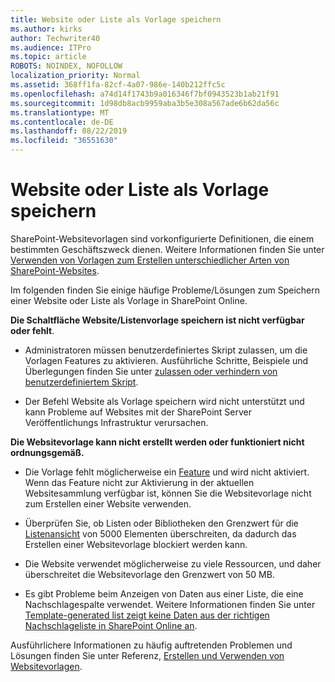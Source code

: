 ```yaml
---
title: Website oder Liste als Vorlage speichern
ms.author: kirks
author: Techwriter40
ms.audience: ITPro
ms.topic: article
ROBOTS: NOINDEX, NOFOLLOW
localization_priority: Normal
ms.assetid: 368ff1fa-82cf-4a07-986e-140b212ffc5c
ms.openlocfilehash: a74d14f1743b9a016346f7bf0943523b1ab21f91
ms.sourcegitcommit: 1d98db8acb9959aba3b5e308a567ade6b62da56c
ms.translationtype: MT
ms.contentlocale: de-DE
ms.lasthandoff: 08/22/2019
ms.locfileid: "36551630"
---
```

# <a name="save-site-or-list-as-a-template"></a>Website oder Liste als Vorlage speichern

SharePoint-Websitevorlagen sind vorkonfigurierte Definitionen, die einem bestimmten Geschäftszweck dienen. Weitere Informationen finden Sie unter [Verwenden von Vorlagen zum Erstellen unterschiedlicher Arten von SharePoint-Websites](https://support.office.com/article/using-templates-to-create-different-kinds-of-sharepoint-sites-449eccec-ff99-4cf3-b62e-dcfee37e8da4).

Im folgenden finden Sie einige häufige Probleme/Lösungen zum Speichern einer Website oder Liste als Vorlage in SharePoint Online.

**Die Schaltfläche Website/Listenvorlage speichern ist nicht verfügbar oder fehlt**. 

- Administratoren müssen benutzerdefiniertes Skript zulassen, um die Vorlagen Features zu aktivieren. Ausführliche Schritte, Beispiele und Überlegungen finden Sie unter [zulassen oder verhindern von benutzerdefiniertem Skript](https://docs.microsoft.com/sharepoint/allow-or-prevent-custom-script).


- Der Befehl Website als Vorlage speichern wird nicht unterstützt und kann Probleme auf Websites mit der SharePoint Server Veröffentlichungs Infrastruktur verursachen.


**Die Websitevorlage kann nicht erstellt werden oder funktioniert nicht ordnungsgemäß.**

- Die Vorlage fehlt möglicherweise ein [Feature](https://social.technet.microsoft.com/wiki/contents/articles/14423.sharepoint-2013-existing-features-guid.aspx) und wird nicht aktiviert. Wenn das Feature nicht zur Aktivierung in der aktuellen Websitesammlung verfügbar ist, können Sie die Websitevorlage nicht zum Erstellen einer Website verwenden.


- Überprüfen Sie, ob Listen oder Bibliotheken den Grenzwert für die [Listenansicht](https://support.office.com/article/Manage-large-lists-and-libraries-in-SharePoint-B8588DAE-9387-48C2-9248-C24122F07C59) von 5000 Elementen überschreiten, da dadurch das Erstellen einer Websitevorlage blockiert werden kann.


- Die Website verwendet möglicherweise zu viele Ressourcen, und daher überschreitet die Websitevorlage den Grenzwert von 50 MB.


- Es gibt Probleme beim Anzeigen von Daten aus einer Liste, die eine Nachschlagespalte verwendet. Weitere Informationen finden Sie unter [Template-generated list zeigt keine Daten aus der richtigen Nachschlageliste in SharePoint Online an](https://support.office.com/article/template-generated-list-doesn-t-display-correct-data-for-a-column-in-sharepoint-online-20430b62-e40c-4f6f-8889-aa24e80d605a).


Ausführlichere Informationen zu häufig auftretenden Problemen und Lösungen finden Sie unter Referenz, [Erstellen und Verwenden von Websitevorlagen](https://support.office.com/article/Create-and-use-site-templates-60371B0F-00E0-4C49-A844-34759EBDD989).

